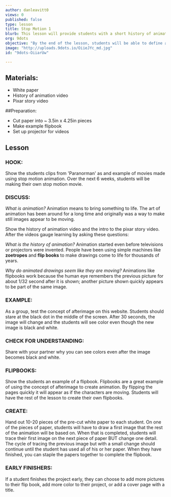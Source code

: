 ```yaml
---
author: danleavitt0
views: 0
published: false
type: lesson
title: Stop Motion 1
blurb: This lesson will provide students with a short history of animation and produce a deliverable as students create an animated flip book.
org: 9dots
objective: "By the end of the lesson, students will be able to define animation, explain how the concept of afterimage makes animation possible, and demonstrate learning by creating a flipbook."
image: "http://uploads.9dots.io/OiieJYc_md.jpg"
id: "9dots-OiiarUw"

---
```


## Materials:

- White paper
- History of animation video
- Pixar story video

##Preparation:

- Cut paper into  ~ 3.5in x 4.25in pieces
- Make example flipbook
- Set up projector for videos

## Lesson

### HOOK:
Show the students clips from 'Paranorman' as and example of movies made using stop motion animation. Over the next 6 weeks, students will be making their own stop motion movie.

### DISCUSS:
_What is animation?_
Animation means to bring something to life. The art of animation has been around for a long time and originally was a way to make still images appear to be moving.

Show the history of animation video and the intro to the pixar story video. After the videos gauge learning by asking these questions:

_What is the history of animation?_
Animation started even before televisions or projectors were invented.  People have been using simple machines like **zoetropes** and **flip books** to make drawings come to life for thousands of years.

_Why do animated drawings seem like they are moving?_
Animations like flipbooks work because the human eye remembers the previous picture for about 1/32 second after it is shown; another picture shown quickly appears to be part of the same image.

### EXAMPLE:
As a group, test the concept of afterimage on this website. Students should stare at the black dot in the middle of the screen. After 30 seconds, the image will change and the students will see color even though the new image is black and white.

### CHECK FOR UNDERSTANDING:
Share with your partner why you can see colors even after the image becomes black and white.

### FLIPBOOKS:
Show the students an example of a flipbook. Flipbooks are a great example of using the concept of afterimage to create animation. By flipping the pages quickly it will appear as if the characters are moving. Students will have the rest of the lesson to create their own flipbooks.

### CREATE:
Hand out 10-20 pieces of the pre-cut white paper to each student. On one of the pieces of paper, students will have to draw a first image that the rest of the animation will be based on. When that is completed, students will trace their first image on the next piece of paper BUT change one detail. The cycle of tracing the previous image but with a small change should continue until the student has used all of his or her paper.  When they have finished, you can staple the papers together to complete the flipbook.

### EARLY FINISHERS:
If a student finishes the project early, they can choose to add more pictures to their flip book, add more color to their project, or add a cover page with a title.

